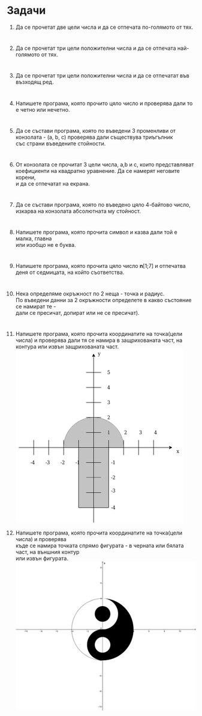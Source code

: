 # Задачи 

1. Да се прочетат две цели числа и да се отпечата по-голямото от тях.
#

2. Да се прочетат три цели положителни числа и да се отпечата най-голямото от тях.
#

3. Да се прочетат три цели положителни числа и да се отпечатат във възходящ ред.
#
4. Напишете програма, която прочито цяло число и проверява дали то е четно или нечетно.
#

5. ​Да​ ​се​ ​състави​ ​програма,​ ​която​ ​по​ въведени​ 3​ ​променливи​ ​от​ <br>​конзолата - (a,​ ​b,​ ​c) проверява​ ​дали​ ​съществува​ ​триъгълник​<br>
​с​ъс страни ​въведените стойности.
#

6. От конзолата се прочитат 3 цели числа, а,b и c, които представляват<br>
коефициенти на квадратно уравнение. Да се намерят неговите корени,<br>
и да се отпечатат на екрана.
#

7. Да​ ​се​ ​състави​ ​програма,​ ​която​ ​по​ ​​въведено​ цяло 4-байтово​ число,<br>
изкарва на​ ​конзолата​ ​абсолютната​ ​му​ стойност.​
#

8. Напишете програма, която прочита символ и казва дали той е малка, главна<br>
или изобщо не е буква.
#

9. Напишете програма, която прочита цяло число <b>n</b>[1;7] и отпечатва деня от седмицата, на който съответства.
#

10. Нека определяме окръжност по 2 неща - точка и радиус.<br>
По въведени данни за 2 окръжности определете в какво състояние се намират те - <br>
дали се пресичат, допират или не се пресичат).
#

11. Напишете програма, която прочита координатите на точка(цели числа) и проверява дали тя се намира в защрихованата част, на контура или извън защрихованата част.
![Image](res/mushroom.png)

12. Напишете програма, която прочита координатите на точка(цели числа) и проверява<br>
къде се намира точката спрямо фигурата - в черната или бялата част, на външния контур<br> или извън фигурата.
![Image](res/image.jpg)
